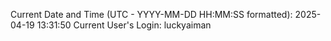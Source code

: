 Current Date and Time (UTC - YYYY-MM-DD HH:MM:SS formatted): 2025-04-19 13:31:50
Current User's Login: luckyaiman
